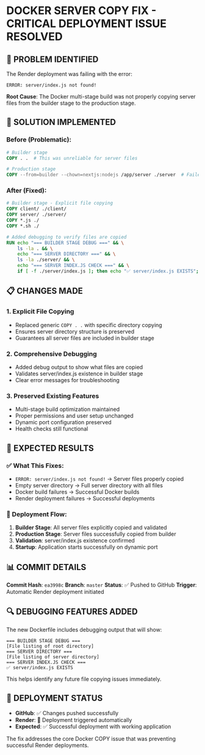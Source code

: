 # DOCKER SERVER COPY FIX - CRITICAL DEPLOYMENT ISSUE RESOLVED

## 🚨 PROBLEM IDENTIFIED
The Render deployment was failing with the error:
```
ERROR: server/index.js not found!
```

**Root Cause**: The Docker multi-stage build was not properly copying server files from the builder stage to the production stage.

## 🔧 SOLUTION IMPLEMENTED

### **Before (Problematic)**:
```dockerfile
# Builder stage
COPY . .  # This was unreliable for server files

# Production stage  
COPY --from=builder --chown=nextjs:nodejs /app/server ./server  # Failed because server was empty
```

### **After (Fixed)**:
```dockerfile
# Builder stage - Explicit file copying
COPY client/ ./client/
COPY server/ ./server/
COPY *.js ./
COPY *.sh ./

# Added debugging to verify files are copied
RUN echo "=== BUILDER STAGE DEBUG ===" && \
    ls -la . && \
    echo "=== SERVER DIRECTORY ===" && \
    ls -la ./server/ && \
    echo "=== SERVER INDEX.JS CHECK ===" && \
    if [ -f ./server/index.js ]; then echo "✅ server/index.js EXISTS"; else echo "❌ server/index.js MISSING"; fi
```

## 📋 CHANGES MADE

### **1. Explicit File Copying**
- Replaced generic `COPY . .` with specific directory copying
- Ensures server directory structure is preserved
- Guarantees all server files are included in builder stage

### **2. Comprehensive Debugging**
- Added debug output to show what files are copied
- Validates server/index.js existence in builder stage
- Clear error messages for troubleshooting

### **3. Preserved Existing Features**
- Multi-stage build optimization maintained
- Proper permissions and user setup unchanged
- Dynamic port configuration preserved
- Health checks still functional

## 🎯 EXPECTED RESULTS

### **✅ What This Fixes:**
- `ERROR: server/index.js not found!` → Server files properly copied
- Empty server directory → Full server directory with all files
- Docker build failures → Successful Docker builds
- Render deployment failures → Successful deployments

### **🚀 Deployment Flow:**
1. **Builder Stage**: All server files explicitly copied and validated
2. **Production Stage**: Server files successfully copied from builder
3. **Validation**: server/index.js existence confirmed
4. **Startup**: Application starts successfully on dynamic port

## 📊 COMMIT DETAILS

**Commit Hash**: `ea3998c`
**Branch**: `master`
**Status**: ✅ Pushed to GitHub
**Trigger**: Automatic Render deployment initiated

## 🔍 DEBUGGING FEATURES ADDED

The new Dockerfile includes debugging output that will show:
```
=== BUILDER STAGE DEBUG ===
[File listing of root directory]
=== SERVER DIRECTORY ===
[File listing of server directory]
=== SERVER INDEX.JS CHECK ===
✅ server/index.js EXISTS
```

This helps identify any future file copying issues immediately.

## 🎉 DEPLOYMENT STATUS

- **GitHub**: ✅ Changes pushed successfully
- **Render**: 🔄 Deployment triggered automatically
- **Expected**: ✅ Successful deployment with working application

The fix addresses the core Docker COPY issue that was preventing successful Render deployments.
